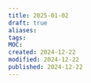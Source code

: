 ```yaml
---
title: 2025-01-02
draft: true
aliases: 
tags: 
MOC: 
created: 2024-12-22
modified: 2024-12-22
published: 2024-12-22
---
```

